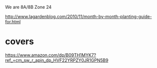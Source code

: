 We are 8A/8B Zone 24

http://www.lagardenblog.com/2010/11/month-by-month-planting-guide-for.html

# covers
https://www.amazon.com/dp/B09TH1MYK7?ref_=cm_sw_r_apin_dp_HVF22YRPZY0JR1GPN5B9
